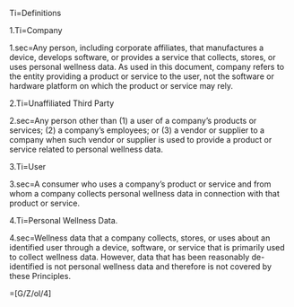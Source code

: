 Ti=Definitions

1.Ti=Company

1.sec=Any person, including corporate affiliates, that manufactures a device, develops software, or provides a service that collects, stores, or uses personal wellness data. As used in this document, company refers to the entity providing a product or service to the user, not the software or hardware platform on which the product or service may rely.

2.Ti=Unaffiliated Third Party

2.sec=Any person other than (1) a user of a company’s products or services; (2) a company’s employees; or (3) a vendor or supplier to a company when such vendor or supplier is used to provide a product or service related to personal wellness data.

3.Ti=User

3.sec=A consumer who uses a company’s product or service and from whom a company collects personal wellness data in connection with that product or service.

4.Ti=Personal Wellness Data.

4.sec=Wellness data that a company collects, stores, or uses about an identified user through a device, software, or service that is primarily used to collect wellness data. However, data that has been reasonably de-identified is not personal wellness data and therefore is not covered by these Principles.

=[G/Z/ol/4]
